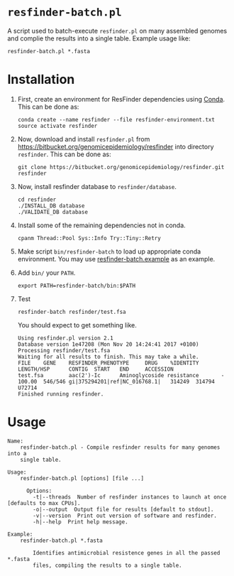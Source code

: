 # `resfinder-batch.pl`

A script used to batch-execute `resfinder.pl` on many assembled genomes and complie the results into a single table.  Example usage like:

```
resfinder-batch.pl *.fasta
```

# Installation

1. First, create an environment for ResFinder dependencies using [Conda](https://conda.io/miniconda.html).  This can be done as:

    ```
    conda create --name resfinder --file resfinder-environment.txt
    source activate resfinder
    ```

2. Now, download and install `resfinder.pl` from <https://bitbucket.org/genomicepidemiology/resfinder> into directory `resfinder`.  This can be done as:

    ```
    git clone https://bitbucket.org/genomicepidemiology/resfinder.git resfinder
    ```

3. Now, install resfinder database to `resfinder/database`.

    ```
    cd resfinder
    ./INSTALL_DB database
    ./VALIDATE_DB database
    ```

4. Install some of the remaining dependencies not in conda.

    ```
    cpanm Thread::Pool Sys::Info Try::Tiny::Retry
    ```

5. Make script `bin/resfinder-batch` to load up appropriate conda environment.  You may use [resfinder-batch.example](bin/resfinder-batch.example) as an example.

6. Add `bin/` your `PATH`.

    ```
    export PATH=resfinder-batch/bin:$PATH
    ```

7. Test

    ```
    resfinder-batch resfinder/test.fsa
    ```

    You should expect to get something like.

    ```
    Using resfinder.pl version 2.1
    Database version 1e47208 (Mon Nov 20 14:24:41 2017 +0100)
    Processing resfinder/test.fsa
    Waiting for all results to finish. This may take a while.
    FILE    GENE    RESFINDER_PHENOTYPE     DRUG    %IDENTITY       LENGTH/HSP      CONTIG  START   END     ACCESSION
    test.fsa        aac(2')-Ic      Aminoglycoside resistance       -       100.00  546/546 gi|375294201|ref|NC_016768.1|   314249  314794  U72714
    Finished running resfinder.
    ```

# Usage

```
Name:
    resfinder-batch.pl - Compile resfinder results for many genomes into a
    single table.

Usage:
    resfinder-batch.pl [options] [file ...]

      Options:
        -t|--threads  Number of resfinder instances to launch at once [defaults to max CPUs].
        -o|--output  Output file for results [default to stdout].
        -v|--version  Print out version of software and resfinder.
        -h|--help  Print help message.

Example:
    resfinder-batch.pl *.fasta

        Identifies antimicrobial resistence genes in all the passed *.fasta
        files, compiling the results to a single table.
```
